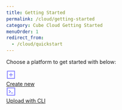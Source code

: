 ```yaml
---
title: Getting Started
permalink: /cloud/getting-started
category: Cube Cloud Getting Started
menuOrder: 1
redirect_from:
  - /cloud/quickstart
---
```


Choose a platform to get started with below:

<div class="gettingStartedGrid">
  <div class="ant-row">
    <div class="gettingStartedItem gettingStartedItemSlim ant-col ant-col-xs-24 ant-col-sm-24 ant-col-md-24 ant-col-xl-12">
      <a href="getting-started/create">
        <div class="gettingStartedItemContent">
          <div class="gettingStartedItemImage">
            <img src="create-new.svg" alt="Create new" height="25" width="25" />
          </div>
          <div class="gettingStartedItemLink">Create new</div>
        </div>
      </a>
    </div>
    <div class="gettingStartedItem gettingStartedItemSlim gettingStartedItemAdjacent ant-col ant-col-xs-24 ant-col-sm-24 ant-col-md-24 ant-col-xl-12">
      <div class="gettingStartedItemContent">
        <a href="getting-started/cli">
          <div class="gettingStartedItemImage">
            <img src="upload-with-cli.svg" alt="Upload with CLI" height="25" width="25" />
          </div>
          <div class="gettingStartedItemLink">Upload with CLI</div>
        </a>
      </div>
    </div>
  </div>
</div>
